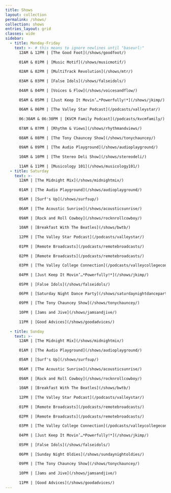 ```yaml
---
title: Shows
layout: collection
permalink: /shows/
collection: shows
entries_layout: grid
classes: wide
sidebar: 
  - title: Monday-Friday
    text: >- # this means to ignore newlines until "baseurl:"  
      12AM & 12PM | [The Good Foot](/shows/goodfoot/)
      
      01AM & 01PM | [Music Motif](/shows/musicmotif/)
      
      02AM & 02PM | [MultiTrack Revolution](/shows/mtr/)
      
      03AM & 03PM | [False Idols](/shows/falseidols/)
      
      04AM & 04PM | [Voices & Flow](/shows/voicesandflow/)
      
      05AM & 05PM | [Just Keep It Movin’…*Powerfully!*](/shows/jkimp/)
      
      06AM & 06PM | [The Valley Star Podcast](/podcasts/valleystar/)
      
      06:30AM & 06:30PM | [KVCM Family Podcast](/podcasts/kvcmfamily/)
      
      07AM & 07PM | [Rhythm & Views](/shows/rhythmandviews/)
      
      08AM & 08PM | [The Tony Chauncey Show](/shows/tonychauncey/)
      
      09AM & 09PM | [The Audio Playground](/shows/audioplayground/)
      
      10AM & 10PM | [The Stereo Deli Show](/shows/stereodeli/)
      
      11AM & 11PM | [Musicology 101](/shows/musicology101/)
  - title: Saturday
    text: >-
      12AM | [The Midnight Mix](/shows/midnightmix/)
      
      01AM | [The Audio Playground](/shows/audioplayground/)

      05AM | [Surf's Up](/shows/surfsup/)
      
      06AM | [The Acoustic Sunrise](/shows/acousticsunrise/)
      
      09AM | [Rock and Roll Cowboy](/shows/rocknrollcowboy/)
      
      10AM | [Breakfast With The Beatles](/shows/bwtb/)
      
      12PM | [The Valley Star Podcast](/podcasts/valleystar/)
      
      01PM | [Remote Broadcasts](/podcasts/remotebroadcasts/)
      
      02PM | [Remote Broadcasts](/podcasts/remotebroadcasts/)
      
      03PM | [The Valley College Connection](/podcasts/valleycollegeconnection/)
      
      04PM | [Just Keep It Movin’…*Powerfully!*](/shows/jkimp/)
      
      05PM | [False Idols](/shows/falseidols/)

      06PM | [Saturday Night Dance Party](/shows/saturdaynightdanceparty/)
      
      09PM | [The Tony Chauncey Show](/shows/tonychauncey/)
      
      10PM | [Jams and Jive](/shows/jamsandjive/)
      
      11PM | [Good Advices](/shows/goodadvices/)
      
  - title: Sunday  
    text: >-
      12AM | [The Midnight Mix](/shows/midnightmix/)
      
      01AM | [The Audio Playground](/shows/audioplayground/)

      05AM | [Surf's Up](/shows/surfsup/)
      
      06AM | [The Acoustic Sunrise](/shows/acousticsunrise/)
      
      09AM | [Rock and Roll Cowboy](/shows/rocknrollcowboy/)
      
      10AM | [Breakfast With The Beatles](/shows/bwtb/)
      
      12PM | [The Valley Star Podcast](/podcasts/valleystar/)
      
      01PM | [Remote Broadcasts](/podcasts/remotebroadcasts/)
      
      02PM | [Remote Broadcasts](/podcasts/remotebroadcasts/)
      
      03PM | [The Valley College Connection](/podcasts/valleycollegeconnection/)
      
      04PM | [Just Keep It Movin’…*Powerfully!*](/shows/jkimp/)
      
      05PM | [False Idols](/shows/falseidols/)
      
      06PM | [Sunday Night Oldies](/shows/sundaynightoldies/)
      
      09PM | [The Tony Chauncey Show](/shows/tonychauncey/)
      
      10PM | [Jams and Jive](/shows/jamsandjive/)
      
      11PM | [Good Advices](/shows/goodadvices/)
---
```

